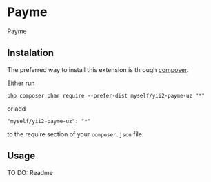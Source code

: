 Payme 
======
Payme 

Instalation
------------

The preferred way to install this extension is through [composer](http://getcomposer.org/download/).

Either run

```
php composer.phar require --prefer-dist myself/yii2-payme-uz "*"
```

or add

```
"myself/yii2-payme-uz": "*"
```

to the require section of your `composer.json` file.


Usage
-----

TO DO: Readme
